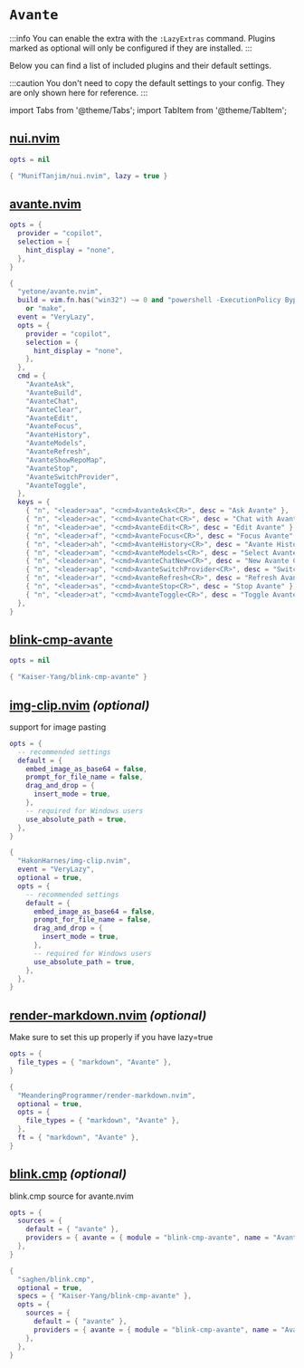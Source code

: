 # `Avante`

<!-- plugins:start -->

:::info
You can enable the extra with the `:LazyExtras` command.
Plugins marked as optional will only be configured if they are installed.
:::

Below you can find a list of included plugins and their default settings.

:::caution
You don't need to copy the default settings to your config.
They are only shown here for reference.
:::

import Tabs from '@theme/Tabs';
import TabItem from '@theme/TabItem';

## [nui.nvim](https://github.com/MunifTanjim/nui.nvim)

<Tabs>

<TabItem value="opts" label="Options">

```lua
opts = nil
```

</TabItem>


<TabItem value="code" label="Full Spec">

```lua
{ "MunifTanjim/nui.nvim", lazy = true }
```

</TabItem>

</Tabs>

## [avante.nvim](https://github.com/yetone/avante.nvim)

<Tabs>

<TabItem value="opts" label="Options">

```lua
opts = {
  provider = "copilot",
  selection = {
    hint_display = "none",
  },
}
```

</TabItem>


<TabItem value="code" label="Full Spec">

```lua
{
  "yetone/avante.nvim",
  build = vim.fn.has("win32") ~= 0 and "powershell -ExecutionPolicy Bypass -File Build.ps1 -BuildFromSource false"
    or "make",
  event = "VeryLazy",
  opts = {
    provider = "copilot",
    selection = {
      hint_display = "none",
    },
  },
  cmd = {
    "AvanteAsk",
    "AvanteBuild",
    "AvanteChat",
    "AvanteClear",
    "AvanteEdit",
    "AvanteFocus",
    "AvanteHistory",
    "AvanteModels",
    "AvanteRefresh",
    "AvanteShowRepoMap",
    "AvanteStop",
    "AvanteSwitchProvider",
    "AvanteToggle",
  },
  keys = {
    { "n", "<leader>aa", "<cmd>AvanteAsk<CR>", desc = "Ask Avante" },
    { "n", "<leader>ac", "<cmd>AvanteChat<CR>", desc = "Chat with Avante" },
    { "n", "<leader>ae", "<cmd>AvanteEdit<CR>", desc = "Edit Avante" },
    { "n", "<leader>af", "<cmd>AvanteFocus<CR>", desc = "Focus Avante" },
    { "n", "<leader>ah", "<cmd>AvanteHistory<CR>", desc = "Avante History" },
    { "n", "<leader>am", "<cmd>AvanteModels<CR>", desc = "Select Avante Model" },
    { "n", "<leader>an", "<cmd>AvanteChatNew<CR>", desc = "New Avante Chat" },
    { "n", "<leader>ap", "<cmd>AvanteSwitchProvider<CR>", desc = "Switch Avante Provider" },
    { "n", "<leader>ar", "<cmd>AvanteRefresh<CR>", desc = "Refresh Avante" },
    { "n", "<leader>as", "<cmd>AvanteStop<CR>", desc = "Stop Avante" },
    { "n", "<leader>at", "<cmd>AvanteToggle<CR>", desc = "Toggle Avante" },
  },
}
```

</TabItem>

</Tabs>

## [blink-cmp-avante](https://github.com/Kaiser-Yang/blink-cmp-avante)

<Tabs>

<TabItem value="opts" label="Options">

```lua
opts = nil
```

</TabItem>


<TabItem value="code" label="Full Spec">

```lua
{ "Kaiser-Yang/blink-cmp-avante" }
```

</TabItem>

</Tabs>

## [img-clip.nvim](https://github.com/HakonHarnes/img-clip.nvim) _(optional)_

 support for image pasting


<Tabs>

<TabItem value="opts" label="Options">

```lua
opts = {
  -- recommended settings
  default = {
    embed_image_as_base64 = false,
    prompt_for_file_name = false,
    drag_and_drop = {
      insert_mode = true,
    },
    -- required for Windows users
    use_absolute_path = true,
  },
}
```

</TabItem>


<TabItem value="code" label="Full Spec">

```lua
{
  "HakonHarnes/img-clip.nvim",
  event = "VeryLazy",
  optional = true,
  opts = {
    -- recommended settings
    default = {
      embed_image_as_base64 = false,
      prompt_for_file_name = false,
      drag_and_drop = {
        insert_mode = true,
      },
      -- required for Windows users
      use_absolute_path = true,
    },
  },
}
```

</TabItem>

</Tabs>

## [render-markdown.nvim](https://github.com/MeanderingProgrammer/render-markdown.nvim) _(optional)_

 Make sure to set this up properly if you have lazy=true


<Tabs>

<TabItem value="opts" label="Options">

```lua
opts = {
  file_types = { "markdown", "Avante" },
}
```

</TabItem>


<TabItem value="code" label="Full Spec">

```lua
{
  "MeanderingProgrammer/render-markdown.nvim",
  optional = true,
  opts = {
    file_types = { "markdown", "Avante" },
  },
  ft = { "markdown", "Avante" },
}
```

</TabItem>

</Tabs>

## [blink.cmp](https://github.com/saghen/blink.cmp) _(optional)_

 blink.cmp source for avante.nvim


<Tabs>

<TabItem value="opts" label="Options">

```lua
opts = {
  sources = {
    default = { "avante" },
    providers = { avante = { module = "blink-cmp-avante", name = "Avante" } },
  },
}
```

</TabItem>


<TabItem value="code" label="Full Spec">

```lua
{
  "saghen/blink.cmp",
  optional = true,
  specs = { "Kaiser-Yang/blink-cmp-avante" },
  opts = {
    sources = {
      default = { "avante" },
      providers = { avante = { module = "blink-cmp-avante", name = "Avante" } },
    },
  },
}
```

</TabItem>

</Tabs>

<!-- plugins:end -->
